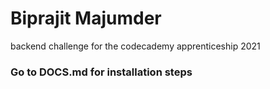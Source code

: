 # Biprajit Majumder 
backend challenge for the codecademy apprenticeship 2021

### Go to DOCS.md for installation steps
